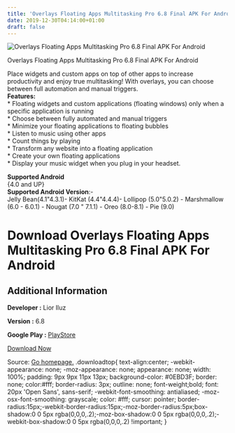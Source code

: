 ```yaml
---
title: 'Overlays Floating Apps Multitasking Pro 6.8 Final APK For Android'
date: 2019-12-30T04:14:00+01:00
draft: false
---
```


![Overlays Floating Apps Multitasking Pro 6.8 Final APK For Android](https://i0.wp.com/apkhome.net/wp-content/uploads/2019/11/Overlays-Floating-Apps-Multitasking-Pro-6.8-Final.png "Overlays Floating Apps Multitasking Pro 6.8 Final APK For Android")

  

Overlays Floating Apps Multitasking Pro 6.8 Final APK For Android

Place widgets and custom apps on top of other apps to increase productivity and enjoy true multitasking! With overlays, you can choose between full automation and manual triggers.  
**Features:**  
\* Floating widgets and custom applications (floating windows) only when a specific application is running  
\* Choose between fully automated and manual triggers  
\* Minimize your floating applications to floating bubbles  
\* Listen to music using other apps  
\* Count things by playing  
\* Transform any website into a floating application  
\* Create your own floating applications  
\* Display your music widget when you plug in your headset.

**Supported Android**  
{4.0 and UP}  
**Supported Android Version**:-  
Jelly Bean(4.1"4.3.1)- KitKat (4.4"4.4.4)- Lollipop (5.0"5.0.2) - Marshmallow (6.0 - 6.0.1) - Nougat (7.0 " 7.1.1) - Oreo (8.0-8.1) - Pie (9.0)

Download Overlays Floating Apps Multitasking Pro 6.8 Final APK For Android
==========================================================================

Additional Information
----------------------

**Developer :** Lior Iluz

**Version :** 6.8

**Google Play :** [PlayStore](https://play.google.com/store/apps/details?id=com.applay.overlay)

  

[Download Now](https://store4app.co/post/overlays-floating-apps-multitasking-pro-6-8-final-apk-for-android_1574011302)

  
Source: [Go homepage.](https://store4app.co/post/overlays-floating-apps-multitasking-pro-6-8-final-apk-for-android_1574011302) .downloadtop{ text-align:center; -webkit-appearance: none; -moz-appearance: none; appearance: none; width: 100%; padding: 9px 9px 11px 13px; background-color: #0EBD3F; border: none; color:#fff; border-radius: 3px; outline: none; font-weight;bold; font: 20px 'Open Sans', sans-serif; -webkit-font-smoothing: antialiased; -moz-osx-font-smoothing: grayscale; color: #fff; cursor: pointer; border-radius:15px;-webkit-border-radius:15px;-moz-border-radius:5px;box-shadow:0 0 5px rgba(0,0,0,.2);-moz-box-shadow:0 0 5px rgba(0,0,0,.2);-webkit-box-shadow:0 0 5px rgba(0,0,0,.2) !important; }
